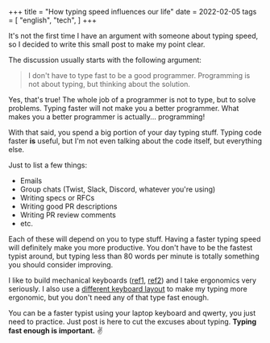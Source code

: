 +++
title = "How typing speed influences our life"
date = 2022-02-05
tags = [
    "english",
    "tech",
]
+++

It's not the first time I have an argument with someone about typing speed, so I
decided to write this small post to make my point clear.

The discussion usually starts with the following argument:

> I don't have to type fast to be a good programmer. Programming is not about
> typing, but thinking about the solution.

Yes, that's true! The whole job of a programmer is not to type, but to solve
problems. Typing faster will not make you a better programmer. What makes you a
better programmer is actually... programming!

With that said, you spend a big portion of your day typing stuff. Typing code
faster **is** useful, but I'm not even talking about the code itself, but
everything else.

Just to list a few things:

- Emails
- Group chats (Twist, Slack, Discord, whatever you're using)
- Writing specs or RFCs
- Writing good PR descriptions
- Writing PR review comments
- etc.

Each of these will depend on you to type stuff. Having a faster typing speed
will definitely make you more productive. You don't have to be the fastest typist
around, but typing less than 80 words per minute is totally something you should
consider improving.

I like to build mechanical keyboards ([ref1](/iris), [ref2](/series/dactyl)) and
I take ergonomics very seriously. I also use a [different keyboard
layout](/colemak-experience) to make my typing more ergonomic, but you don't
need any of that type fast enough.

You can be a faster typist using your laptop keyboard and qwerty, you just need
to practice. Just post is here to cut the excuses about typing. **Typing fast
enough is important.** ✌️
